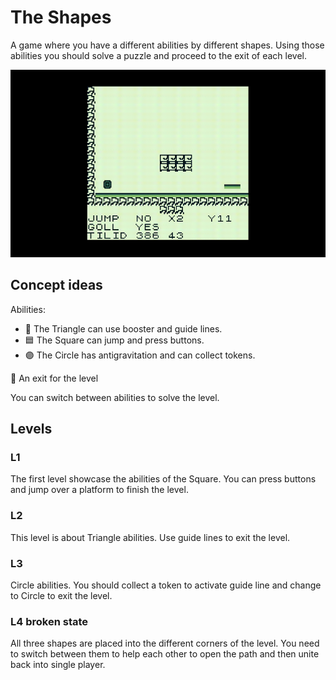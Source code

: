 # The Shapes

A game where you have a different abilities by different shapes.
 Using those abilities you should solve a puzzle and proceed to the exit of each level.

<img src='./demo.gif' height='300'>

## Concept ideas
Abilities:
- 🔺 The Triangle can use booster and guide lines.
- 🟦 The Square can jump and press buttons.
- 🟣 The Circle has antigravitation and can collect tokens.

🔳 An exit for the level

You can switch between abilities to solve the level.

## Levels
### L1
The first level showcase the abilities of the Square. You can press buttons and jump over a platform to finish the level.
### L2
This level is about Triangle abilities. Use guide lines to exit the level.
### L3
Circle abilities. You should collect a token to activate guide line and change to Circle to exit the level.
### L4 broken state
All three shapes are placed into the different corners of the level.
 You need to switch between them to help each other to open the path and then unite back into single player.
